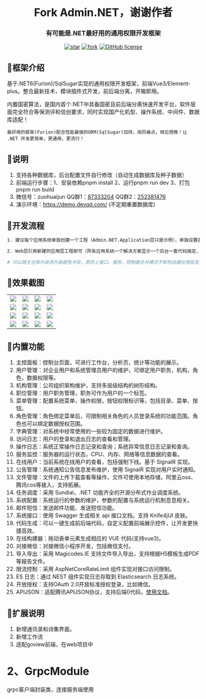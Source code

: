 <div align="center"><h1>Fork Admin.NET，谢谢作者</h1></div>
<div align="center"><h3>有可能是.NET最好用的通用权限开发框架</h3></div>

<div align="center">

[![star](https://gitee.com/zuohuaijun/Admin.NET/badge/star.svg?theme=dark)](https://gitee.com/zuohuaijun/Admin.NET/stargazers)
[![fork](https://gitee.com/zuohuaijun/Admin.NET/badge/fork.svg?theme=dark)](https://gitee.com/zuohuaijun/Admin.NET/members)
[![GitHub license](https://img.shields.io/badge/license-Apache2-yellow)](https://gitee.com/dotnetchina/Furion/blob/master/LICENSE)

</div>

## 🎁框架介绍
基于.NET6(Furion)/SqlSugar实现的通用权限开发框架，前端Vue3/Element-plus。整合最新技术，模块插件式开发，前后端分离，开箱即用。

内置国密算法，是国内首个.NET中具备国密且前后端分离快速开发平台，软件层面完全符合等保测评和信创要求，同时实现国产化机型、操作系统、中间件、数据库适配！

```
最好用的框架(Furion)配合性能最强的ORM(SqlSugar)加持，阅历痛点，相见恨晚！让 .NET 开发更简单，更通用，更流行！
```

## 🍁说明
1.  支持各种数据库，后台配置文件自行修改（自动生成数据库及种子数据）
2.  前端运行步骤：1、安装依赖pnpm install 2、运行pnpm run dev 3、打包pnpm run build
3.  微信号：zuohuaijun  QQ群1：[87333204](https://jq.qq.com/?_wv=1027&k=1t8iqf0G)  QQ群2：[252381476](https://jq.qq.com/?_wv=1027&k=IkzihDcL)  
4.  演示环境：https://demo.devqd.com/   (不定期重置数据库) 

## 📙开发流程
```bash
1. 建议每个应用系统单独创建一个工程（Admin.NET.Application层只是示例），单独设置各项配置，引用Admin.NET.Core层（非必须不改工程名）

2. Web层引用新建的应用层工程即可（所有应用系统一个解决方案显示一个后台一套代码搞定，可以自由切换不同应用层）

# 可以随主仓库升级而升级避免冲突，原则上接口、服务、控制器合并模式不影响自建应用层发挥与使用。若必须修改或补充主框架，也欢迎PR！

```

## 🍎效果截图
<table>
    <tr>
        <td><img src="https://gitee.com/zuohuaijun/Admin.NET/raw/next/doc/img/1.png"/></td>
        <td><img src="https://gitee.com/zuohuaijun/Admin.NET/raw/next/doc/img/2.png"/></td>
        <td><img src="https://gitee.com/zuohuaijun/Admin.NET/raw/next/doc/img/3.png"/></td>
        <td><img src="https://gitee.com/zuohuaijun/Admin.NET/raw/next/doc/img/4.png"/></td>
    </tr>
    <tr>
        <td><img src="https://gitee.com/zuohuaijun/Admin.NET/raw/next/doc/img/5.png"/></td>
        <td><img src="https://gitee.com/zuohuaijun/Admin.NET/raw/next/doc/img/6.png"/></td>
        <td><img src="https://gitee.com/zuohuaijun/Admin.NET/raw/next/doc/img/7.png"/></td>
        <td><img src="https://gitee.com/zuohuaijun/Admin.NET/raw/next/doc/img/8.png"/></td>
    </tr>
    <tr>
        <td><img src="https://gitee.com/zuohuaijun/Admin.NET/raw/next/doc/img/9.png"/></td>
        <td><img src="https://gitee.com/zuohuaijun/Admin.NET/raw/next/doc/img/10.png"/></td>
        <td><img src="https://gitee.com/zuohuaijun/Admin.NET/raw/next/doc/img/11.png"/></td>
        <td><img src="https://gitee.com/zuohuaijun/Admin.NET/raw/next/doc/img/12.png"/></td>
    </tr>
    <tr>
        <td><img src="https://gitee.com/zuohuaijun/Admin.NET/raw/next/doc/img/13.png"/></td>
        <td><img src="https://gitee.com/zuohuaijun/Admin.NET/raw/next/doc/img/14.png"/></td>
        <td><img src="https://gitee.com/zuohuaijun/Admin.NET/raw/next/doc/img/15.png"/></td>
        <td><img src="https://gitee.com/zuohuaijun/Admin.NET/raw/next/doc/img/16.png"/></td>
    </tr>
</table>

## 🍖内置功能
 1. 主控面板：控制台页面，可进行工作台，分析页，统计等功能的展示。
 2. 用户管理：对企业用户和系统管理员用户的维护，可绑定用户职务，机构，角色，数据权限等。
 3. 机构管理：公司组织架构维护，支持多层级结构的树形结构。
 4. 职位管理：用户职务管理，职务可作为用户的一个标签。
 5. 菜单管理：配置系统菜单，操作权限，按钮权限标识等，包括目录、菜单、按钮。
 6. 角色管理：角色绑定菜单后，可限制相关角色的人员登录系统的功能范围。角色也可以绑定数据授权范围。
 7. 字典管理：对系统中经常使用的一些较为固定的数据进行维护。
 8. 访问日志：用户的登录和退出日志的查看和管理。
 9. 操作日志：系统正常操作日志记录和查询；系统异常信息日志记录和查询。
10. 服务监控：服务器的运行状态，CPU、内存、网络等信息数据的查看。
11. 在线用户：当前系统在线用户的查看，包括强制下线。基于 SignalR 实现。
12. 公告管理：系统通知公告信息发布维护，使用 SignalR 实现对用户实时通知。
13. 文件管理：文件的上传下载查看等操作，文件可使用本地存储，阿里云oss、腾讯cos等接入，支持拓展。
14. 任务调度：采用 Sundial，.NET 功能齐全的开源分布式作业调度系统。
15. 系统配置：系统运行的参数的维护，参数的配置与系统运行机制息息相关。
16. 邮件短信：发送邮件功能、发送短信功能。
17. 系统接口：使用 Swagger 生成相关 api 接口文档。支持 Knife4jUI 皮肤。
18. 代码生成：可以一键生成前后端代码，自定义配置前端展示控件，让开发更快捷高效。
19. 在线构建器：拖动表单元素生成相应的 VUE 代码(支持vue3)。
20. 对接微信：对接微信小程序开发，包括微信支付。
21. 导入导出：采用 Magicodes.IE 支持文件导入导出，支持根据H5模板生成PDF等报告文件。
22. 限流控制：采用 AspNetCoreRateLimit 组件实现对接口访问限制。
23. ES 日志：通过 NEST 组件实现日志存取到 Elasticsearch 日志系统。
24. 开放授权：支持OAuth 2.0开放标准授权登录，比如微信。
25. APIJSON：适配腾讯APIJSON协议，支持后端0代码，[使用文档](https://github.com/liaozb/APIJSON.NET)。

## 🍁扩展说明
1. 新增通讯录和诗集界面。
2. 新增工作流
3. 适配goview前端，在web项目中



# 2、GrpcModule
grpc客户端封装类，连接服务端使用


